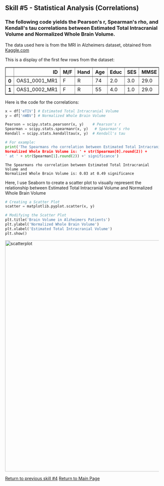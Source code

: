 ## Skill #5 - Statistical Analysis (Correlations)

### The following code yields the Pearson's r, Spearman's rho, and Kendall's tau correlations between Estimated Total Intracranial Volume and Normalized Whole Brain Volume.

The data used here is from the MRI in Alzheimers dataset, obtained from [Kaggle.com](https://www.kaggle.com/jboysen/mri-and-alzheimers?select=oasis_cross-sectional.csv)

This is a display of the first few rows from the dataset:

<div>
<style scoped>
    .dataframe tbody tr th:only-of-type {
        vertical-align: middle;
    }

    .dataframe tbody tr th {
        vertical-align: top;
    }

    .dataframe thead th {
        text-align: right;
    }
</style>
<table border="1" class="dataframe">
  <thead>
    <tr style="text-align: right;">
      <th></th>
      <th>ID</th>
      <th>M/F</th>
      <th>Hand</th>
      <th>Age</th>
      <th>Educ</th>
      <th>SES</th>
      <th>MMSE</th>
      <th>CDR</th>
      <th>eTIV</th>
      <th>nWBV</th>
      <th>ASF</th>
      <th>Delay</th>
    </tr>
  </thead>
  <tbody>
    <tr>
      <th>0</th>
      <td>OAS1_0001_MR1</td>
      <td>F</td>
      <td>R</td>
      <td>74</td>
      <td>2.0</td>
      <td>3.0</td>
      <td>29.0</td>
      <td>0.0</td>
      <td>1344</td>
      <td>0.743</td>
      <td>1.306</td>
      <td>NaN</td>
    </tr>
    <tr>
      <th>1</th>
      <td>OAS1_0002_MR1</td>
      <td>F</td>
      <td>R</td>
      <td>55</td>
      <td>4.0</td>
      <td>1.0</td>
      <td>29.0</td>
      <td>0.0</td>
      <td>1147</td>
      <td>0.810</td>
      <td>1.531</td>
      <td>NaN</td>
    </tr>
  </tbody>
</table>
</div>


Here is the code for the correlations:

```python
x = df['eTIV'] # Estimated Total Intracranial Volume
y = df['nWBV'] # Normalized Whole Brain Volume 

Pearson = scipy.stats.pearsonr(x, y)    # Pearson's r
Spearman = scipy.stats.spearmanr(x, y)   # Spearman's rho
Kendall = scipy.stats.kendalltau(x, y)  # Kendall's tau

# For example:
print('The Spearmans rho correlation between Estimated Total Intracranial Volume and 
Normalized Whole Brain Volume is: ' + str(Spearman[0].round(2)) + 
' at ' + str(Spearman[1].round(2)) +' significance')

```

    The Spearmans rho correlation between Estimated Total Intracranial Volume and
    Normalized Whole Brain Volume is: 0.03 at 0.49 significance


Here, I use Seaborn to create a scatter plot to visually represent the relationship between Estimated Total Intracranial Volume and Normalized Whole Brain Volume


```python
# Creating a Scatter Plot
scatter = matplotlib.pyplot.scatter(x, y)

# Modifying the Scatter Plot
plt.title('Brain Volume in Alzheimers Patients')
plt.ylabel('Normalized Whole Brain Volume')
plt.xlabel('Estimated Total Intracranial Volume')
plt.show()
```

<img width="756" alt="scatterplot" src="https://user-images.githubusercontent.com/73716282/97793522-e9d08500-1bcb-11eb-90f2-d3cca18ef11b.png">


[Return to previous skill #4](https://alretagealbader.github.io/RetagePortfolio/Barplot.html)
[Return to Main Page](https://alretagealbader.github.io/RetagePortfolio/)
